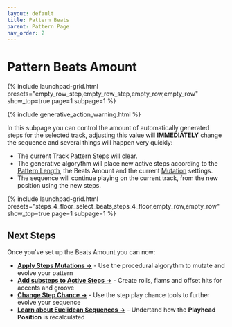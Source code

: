 ```yaml
---
layout: default
title: Pattern Beats
parent: Pattern Page
nav_order: 2
---
```

# Pattern Beats Amount

{% include launchpad-grid.html presets="empty_row_step,empty_row_step,empty_row,empty_row" show_top=true page=1 subpage=1 %}

{% include generative_action_warning.html %}

In this subpage you can control the amount of automatically generated steps for the selected track, adjusting this value will **IMMEDIATELY** change the sequence and several things will happen very quickly:

- The current Track Pattern Steps will clear.
- The generative algorythm will place new active steps according to the [Pattern Length](pattern-length.html), the Beats Amount and the current [Mutation](pattern-mutations.html) settings.
- The sequence will continue playing on the current track, from the new position using the new steps.

{% include launchpad-grid.html presets="steps_4_floor_select_beats,steps_4_floor,empty_row,empty_row" show_top=true page=1 subpage=1 %}

## Next Steps

Once you've set up the Beats Amount you can now:

- **[Apply Steps Mutations →](pattern-mutations.html)** - Use the procedural algorythm to mutate and evolve your pattern
- **[Add substeps to Active Steps →](pattern-substeps.html)** - Create rolls, flams and offset hits for accents and groove
- **[Change Step Chance →](pattern-chance.html)** - Use the step play chance tools to further evolve your sequence
- **[Learn about **Euclidean Sequences** →](../advance/euclidean.html)** - Undertand how the **Playhead Position** is recalculated
